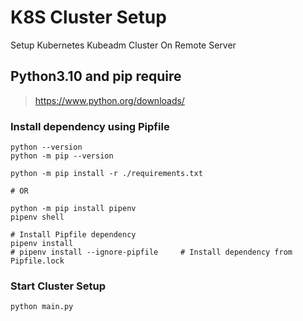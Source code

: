 # K8S Cluster Setup

Setup Kubernetes Kubeadm Cluster On Remote Server

## Python3.10 and pip require

> https://www.python.org/downloads/

### Install dependency using Pipfile

```shell
python --version
python -m pip --version

python -m pip install -r ./requirements.txt

# OR

python -m pip install pipenv
pipenv shell

# Install Pipfile dependency
pipenv install
# pipenv install --ignore-pipfile     # Install dependency from Pipfile.lock
```

### Start Cluster Setup

```shell
python main.py
```
